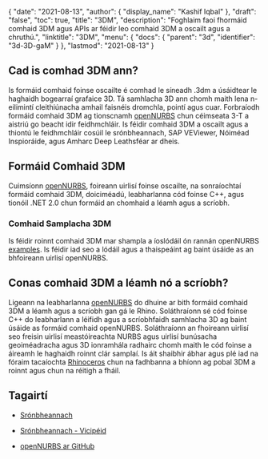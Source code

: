 {
  "date": "2021-08-13",
  "author": {
    "display_name": "Kashif Iqbal"
},
  "draft": "false",
  "toc": true,
  "title": "3DM",
  "description": "Foghlaim faoi fhormáid comhaid 3DM agus APIs ar féidir leo comhaid 3DM a oscailt agus a chruthú.",
  "linktitle": "3DM",
  "menu": {
    "docs": {
      "parent": "3d",
      "identifier": "3d-3D-gaM"
}
},
  "lastmod": "2021-08-13"
}

## Cad is comhad 3DM ann?

Is formáid comhaid foinse oscailte é comhad le síneadh .3dm a úsáidtear le haghaidh bogearraí grafaice 3D. Tá samhlacha 3D ann chomh maith lena n-eilimintí cleithiúnacha amhail faisnéis dromchla, pointí agus cuar. Forbraíodh formáid comhaid 3DM ag tionscnamh [openNURBS](https://github.com/mcneel/opennurbs) chun céimseata 3-T a aistriú go beacht idir feidhmchláir. Is féidir comhaid 3DM a oscailt agus a thiontú le feidhmchláir cosúil le srónbheannach, SAP VEViewer, Nóiméad Inspioráide, agus Amharc Deep Leathsféar ar dheis.

## Formáid Comhaid 3DM

Cuimsíonn [openNURBS](https://github.com/mcneel/opennurbs), foireann uirlisí foinse oscailte, na sonraíochtaí formáid comhaid 3DM, doiciméadú, leabharlanna cód foinse C++, agus tionóil .NET 2.0 chun formáid an chomhaid a léamh agus a scríobh.

### Comhaid Samplacha 3DM

Is féidir roinnt comhaid 3DM mar shampla a íoslódáil ón rannán openNURBS [examples](https://github.com/mcneel/opennurbs/tree/7.x/example_files). Is féidir iad seo a lódáil agus a thaispeáint ag baint úsáide as an bhfoireann uirlisí openNURBS.

## Conas comhaid 3DM a léamh nó a scríobh?

Ligeann na leabharlanna [openNURBS](https://github.com/mcneel/opennurbs) do dhuine ar bith formáid comhaid 3DM a léamh agus a scríobh gan gá le Rhino. Soláthraíonn sé cód foinse C++ do leabharlann a léifidh agus a scríobhfaidh samhlacha 3D ag baint úsáide as formáid comhaid openNURBS. Soláthraíonn an fhoireann uirlisí seo freisin uirlisí meastóireachta NURBS agus uirlisí bunúsacha geoiméadracha agus 3D ionramhála radhairc chomh maith le cód foinse a áireamh le haghaidh roinnt clár samplaí. Is áit shaibhir ábhar agus plé iad na fóraim tacaíochta [Rhinoceros](https://discourse.mcneel.com/c/opennurbs/6) chun na fadhbanna a bhíonn ag pobal 3DM a roinnt agus chun na réitigh a fháil.

## Tagairtí ##

* [Srónbheannach](https://www.rhino3d.com/download/openNURBS)

* [Srónbheannach - Vicipéid](https://ga.wikipedia.org/wiki/Rhinoceros_3D)

* [openNURBS ar GitHub](https://github.com/mcneel/opennurbs)


